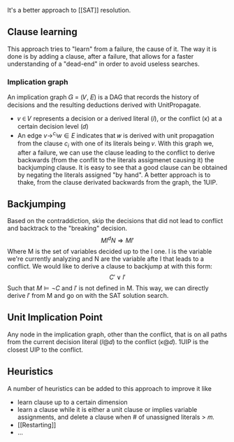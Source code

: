 It's a better approach to [[SAT]] resolution.

## Clause learning
This approach tries to "learn" from a failure, the cause of it. The way it is done is by adding a clause, after a failure, that allows for a faster understanding of a "dead-end" in order to avoid useless searches.

### Implication graph
An implication graph 𝐺 = (𝑉, 𝐸) is a DAG that records the history of decisions and the resulting deductions derived with UnitPropagate.
- 𝑣 ∈ 𝑉 represents a decision or a derived literal (𝑙), or the conflict (κ) at a certain decision level (𝑑)
- An edge $v \rightarrow^{c_i} w \in E$ indicates that 𝑤 is derived with unit propagation from the clause $c_i$ with one of its literals being 𝑣.
With this graph we, after a failure, we can use the clause leading to the conflict to derive backwards (from the conflit to the literals assigmenet causing it) the backjumping clause.
It is easy to see that a good clause can be obtained by negating the literals assigned "by hand". A better approach is to thake, from the clause derivated backwards from the graph, the 1UIP.


## Backjumping
Based on the contraddiction, skip the decisions that did not lead to conflict and backtrack to the "breaking" decision.
$$
Ml^dN \Rightarrow Ml'
$$
Where M is the set of variables decided up to the l one. l is the variable we're currently analyzing and N are the variable afte l that leads to a conflict. We would like to derive a clause to backjump at with this form:
$$
C' \vee l'
$$
Such that $M \models \neg C$ and $l'$ is not defined in M. This way, we can directly derive $l'$ from M and go on with the SAT solution search.


## Unit Implication Point

Any node in the implication graph, other than the conflict, that is on all paths from the current decision literal (𝑙@𝑑) to the conflict (κ@𝑑). 1UIP is the closest UIP to the conflict.



## Heuristics

A number of heuristics can be added to this approach to improve it like 
- learn clause up to a certain dimension
- learn a clause while it is either a unit clause or implies variable assignments, and delete a clause when # of unassigned literals > 𝑚.
- [[Restarting]]
- ...